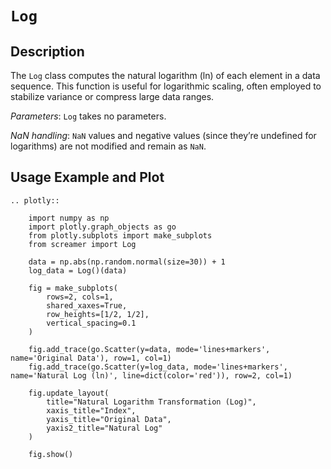 # `Log`

## Description

The `Log` class computes the natural logarithm (ln) of each element in a data sequence. This function is useful for logarithmic scaling, often employed to stabilize variance or compress large data ranges.

*Parameters*: `Log` takes no parameters.

*NaN handling*: `NaN` values and negative values (since they’re undefined for logarithms) are not modified and remain as `NaN`.

## Usage Example and Plot

```{eval-rst}
.. plotly::

    import numpy as np
    import plotly.graph_objects as go
    from plotly.subplots import make_subplots
    from screamer import Log

    data = np.abs(np.random.normal(size=30)) + 1
    log_data = Log()(data)

    fig = make_subplots(
        rows=2, cols=1,
        shared_xaxes=True,
        row_heights=[1/2, 1/2],
        vertical_spacing=0.1
    )

    fig.add_trace(go.Scatter(y=data, mode='lines+markers', name='Original Data'), row=1, col=1)
    fig.add_trace(go.Scatter(y=log_data, mode='lines+markers', name='Natural Log (ln)', line=dict(color='red')), row=2, col=1)

    fig.update_layout(
        title="Natural Logarithm Transformation (Log)",
        xaxis_title="Index",
        yaxis_title="Original Data",
        yaxis2_title="Natural Log"
    )

    fig.show()
```

